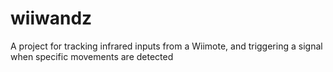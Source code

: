 wiiwandz
========

A project for tracking infrared inputs from a Wiimote, and triggering a signal when specific movements are detected
